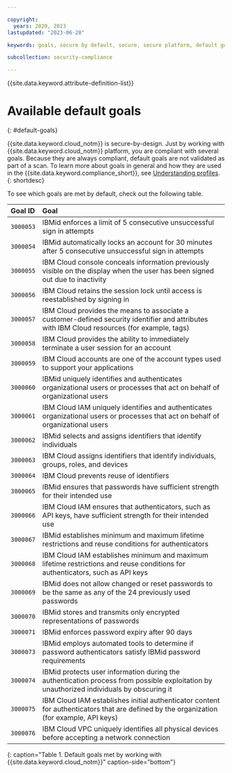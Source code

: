 ```yaml
---

copyright:
  years: 2020, 2023
lastupdated: "2023-06-28"

keywords: goals, secure by default, secure, secure platform, default goals, available goals

subcollection: security-compliance

---
```


{{site.data.keyword.attribute-definition-list}}

# Available default goals
{: #default-goals}

{{site.data.keyword.cloud_notm}} is secure-by-design. Just by working with {{site.data.keyword.cloud_notm}} platform, you are compliant with several goals. Because they are always compliant, default goals are not validated as part of a scan. To learn more about goals in general and how they are used in the {{site.data.keyword.compliance_short}}, see [Understanding profiles](/docs/security-compliance?topic=security-compliance-custom-profiles). 
{: shortdesc}

To see which goals are met by default, check out the following table.

| Goal ID | Goal |
|:--------|:-----|
| `3000053` | IBMid enforces a limit of 5 consecutive unsuccessful sign in attempts | 
| `3000054` | IBMid automatically locks an account for 30 minutes after 5 consecutive unsuccessful sign in attempts |
| `3000055` | IBM Cloud console conceals information previously visible on the display when the user has been signed out due to inactivity |
| `3000056` | IBM Cloud retains the session lock until access is reestablished by signing in |
| `3000057` | IBM Cloud provides the means to associate a customer-defined security identifier and attributes with IBM Cloud resources (for example, tags) |
| `3000058` | IBM Cloud provides the ability to immediately terminate a user session for an account |
| `3000059` | IBM Cloud accounts are one of the account types used to support your applications |
| `3000060` | IBMid uniquely identifies and authenticates organizational users or processes that act on behalf of organizational users |
| `3000061` | IBM Cloud IAM uniquely identifies and authenticates organizational users or processes that act on behalf of organizational users |
| `3000062` | IBMid selects and assigns identifiers that identify individuals |
| `3000063` | IBM Cloud assigns identifiers that identify individuals, groups, roles, and devices |
| `3000064` | IBM Cloud prevents reuse of identifiers |
| `3000065` | IBMid ensures that passwords have sufficient strength for their intended use |
| `3000066` | IBM Cloud IAM ensures that authenticators, such as API keys, have sufficient strength for their intended use |
| `3000067` | IBMid establishes minimum and maximum lifetime restrictions and reuse conditions for authenticators |
| `3000068` | IBM Cloud IAM establishes minimum and maximum lifetime restrictions and reuse conditions for authenticators, such as API keys |
| `3000069` | IBMid does not allow changed or reset passwords to be the same as any of the 24 previously used passwords |
| `3000070` | IBMid stores and transmits only encrypted representations of passwords |
| `3000071` | IBMid enforces password expiry after 90 days |
| `3000073` | IBMid employs automated tools to determine if password authenticators satisfy IBMid password requirements |
| `3000074` | IBMid protects user information during the authentication process from possible exploitation by unauthorized individuals by obscuring it  |
| `3000075` | IBM Cloud IAM establishes initial authenticator content for authenticators that are defined by the organization (for example, API keys) |
| `3000076` | IBM Cloud VPC uniquely identifies all physical devices before accepting a network connection |
{: caption="Table 1. Default goals met by working with {{site.data.keyword.cloud_notm}}" caption-side="bottom"}

